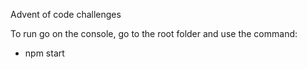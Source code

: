 Advent of code challenges

To run go on the console, go to the root folder and use the command:
- npm start
